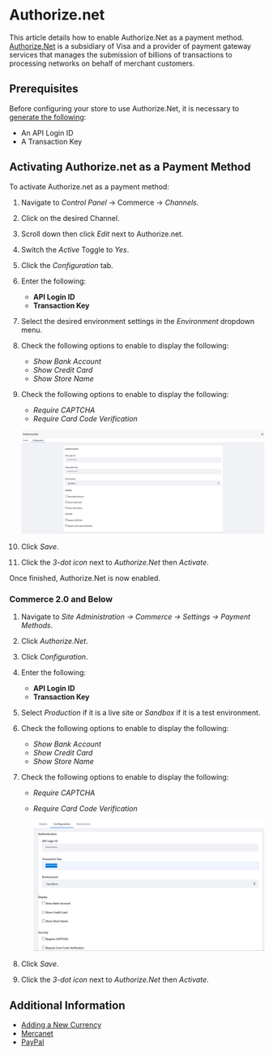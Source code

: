 # Authorize.net

This article details how to enable Authorize.Net as a payment method. [Authorize.Net](https://www.authorize.net/about-us/) is a subsidiary of Visa and a provider of payment gateway services that manages the submission of billions of transactions to processing networks on behalf of merchant customers.

## Prerequisites

Before configuring your store to use Authorize.Net, it is necessary to [generate the following](https://support.authorize.net/s/article/How-do-I-obtain-my-API-Login-ID-and-Transaction-Key):

* An API Login ID
* A Transaction Key

## Activating Authorize.net as a Payment Method

To activate Authorize.net as a payment method:

1. Navigate to _Control Panel_ → Commerce → _Channels_.
1. Click on the desired Channel.
1. Scroll down then click _Edit_ next to Authorize.net.
1. Switch the _Active_ Toggle to _Yes_.
1. Click the _Configuration_ tab.
1. Enter the following:
    * **API Login ID**
    * **Transaction Key**
1. Select the desired environment settings in the _Environment_ dropdown menu.
1. Check the following options to enable to display the following:
    * _Show Bank Account_
    * _Show Credit Card_
    * _Show Store Name_
1. Check the following options to enable to display the following:
    * _Require CAPTCHA_
    * _Require Card Code Verification_

     ![Authorize.Net Settings](./authorize.net/images/01.png)

1. Click _Save_.
1. Click the _3-dot icon_ next to _Authorize.Net_ then _Activate_.

Once finished, Authorize.Net is now enabled.

### Commerce 2.0 and Below

1. Navigate to _Site Administration → Commerce → Settings → Payment Methods_.
1. Click _Authorize.Net_.
1. Click _Configuration_.
1. Enter the following:
    * **API Login ID**
    * **Transaction Key**
1. Select _Production_ if it is a live site or _Sandbox_ if it is a test environment.
1. Check the following options to enable to display the following:
    * _Show Bank Account_
    * _Show Credit Card_
    * _Show Store Name_
1. Check the following options to enable to display the following:
    * _Require CAPTCHA_
    * _Require Card Code Verification_

       ![Authorize.Net Settings](./authorize.net/images/02.png)

1. Click _Save_.
1. Click the _3-dot icon_ next to _Authorize.Net_ then _Activate_.

## Additional Information

* [Adding a New Currency](../../starting-a-store/store-administration/adding-a-new-currency.md)
* [Mercanet](./mercanet.md)
* [PayPal](./paypal.md)
